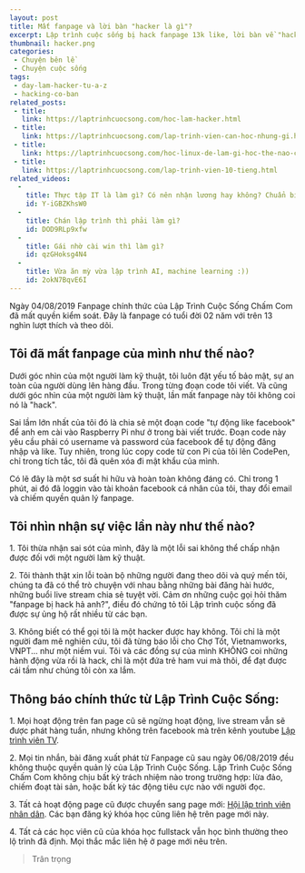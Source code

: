 ```yaml
---
layout: post
title: Mất fanpage và lời bàn "hacker là gì"?
excerpt: Lập trình cuộc sống bị hack fanpage 13k like, lời bàn về "hacker là gì"? 
thumbnail: hacker.png
categories:
 - Chuyện bên lề
 - Chuyện cuộc sống
tags:
 - day-lam-hacker-tu-a-z
 - hacking-co-ban
related_posts:
 - title:
   link: https://laptrinhcuocsong.com/hoc-lam-hacker.html
 - title:
   link: https://laptrinhcuocsong.com/lap-trinh-vien-can-hoc-nhung-gi.html
 - title:
   link: https://laptrinhcuocsong.com/hoc-linux-de-lam-gi-hoc-the-nao-cho-hieu-qua.html
 - title:
   link: https://laptrinhcuocsong.com/lap-trinh-vien-10-tieng.html
related_videos:
  -
    title: Thực tập IT là làm gì? Có nên nhận lương hay không? Chuẩn bị gì cho kỳ thực tập?
    id: Y-iGBZKhsW0
  -
    title: Chán lập trình thì phải làm gì?
    id: DOD9RLp9xfw
  -
    title: Gái nhờ cài win thì làm gì?
    id: qzGHoksg4N4
  -
    title: Vừa ăn mỳ vừa lập trình AI, machine learning :))
    id: 2okN7BqvE6I
---
```

Ngày 04/08/2019 Fanpage chính thức của Lập Trình Cuộc Sống Chấm Com đã mất quyền kiểm soát. Đây là fanpage có tuổi đời 02 năm với trên 13 nghìn lượt thích và theo dõi.

## Tôi đã mất fanpage của mình như thế nào?

Dưới góc nhìn của một người làm kỹ thuật, tôi luôn đặt yếu tố bảo mật, sự an toàn của người dùng lên hàng đầu. Trong từng đoạn code tôi viết. Và cũng dưới góc nhìn của một người làm kỹ thuật, lần mất fanpage này tôi không coi nó là "hack".

Sai lầm lớn nhất của tôi đó là chia sẻ một đoạn code "tự động like facebook" để anh em cài vào Raspberry Pi như ở trong bài viết trước. Đoạn code này yêu cầu phải có username và password của facebook để tự động đăng nhập và like. Tuy nhiên, trong lúc copy code từ con Pi của tôi lên CodePen, chỉ trong tích tắc, tôi đã quên xóa đi mật khẩu của mình.

Có lẽ đây là một sơ suất hi hữu và hoàn toàn không đáng có. Chỉ trong 1 phút, ai đó đã loggin vào tài khoản facebook cá nhân của tôi, thay đổi email và chiếm quyền quản lý fanpage.

## Tôi nhìn nhận sự việc lần này như thế nào?

1\. Tôi thừa nhận sai sót của mình, đây là một lỗi sai không thể chấp nhận được đối với một người làm kỹ thuật.

2\. Tôi thành thật xin lỗi toàn bộ những người đang theo dõi và quý mến tôi, chúng ta đã có thể trò chuyện với nhau bằng những bài đăng hài hước, những buổi live stream chia sẻ tuyệt vời. Cảm ơn những cuộc gọi hỏi thăm "fanpage bị hack hả anh?", điều đó chứng tỏ tôi Lập trình cuộc sống đã được sự ủng hộ rất nhiều từ các bạn.

3\. Không biết có thể gọi tôi là một hacker được hay không. Tôi chỉ là một người đam mê nghiên cứu, tôi đã từng báo lỗi cho Chợ Tốt, Vietnamworks, VNPT... như một niềm vui. Tôi và các đồng sự của mình KHÔNG coi những hành động vừa rồi là hack, chỉ là một đứa trẻ ham vui mà thôi, để đạt được cái tầm như chúng tôi còn xa lắm.

## Thông báo chính thức từ Lập Trình Cuộc Sống:

1\. Mọi hoạt động trên fan page cũ sẽ ngừng hoạt động, live stream vẫn sẽ được phát hàng tuần, nhưng không trên facebook mà trên kênh youtube [Lập trình viên TV](https://youtube.com/laptrinhvientv).

2\. Mọi tin nhắn, bài đăng xuất phát từ Fanpage cũ sau ngày 06/08/2019 đều không thuộc quyền quản lý của Lập Trình Cuộc Sống. Lập Trình Cuộc Sống Chấm Com không chịu bất kỳ trách nhiệm nào trong trường hợp: lừa đảo, chiếm đoạt tài sản, hoặc bất kỳ tác động tiêu cực nào với người đọc.

3\. Tất cả hoạt động page cũ được chuyển sang page mới: [Hội lập trình viên nhân dân](https://facebook.com/hoilaptrinhviennhandan). Các bạn đăng ký khóa học cũng liên hệ trên page mới này.

4\. Tất cả các học viên cũ của khóa học fullstack vẫn học bình thường theo lộ trình đã định. Mọi thắc mắc liên hệ ở page mới nêu trên.

> Trân trọng